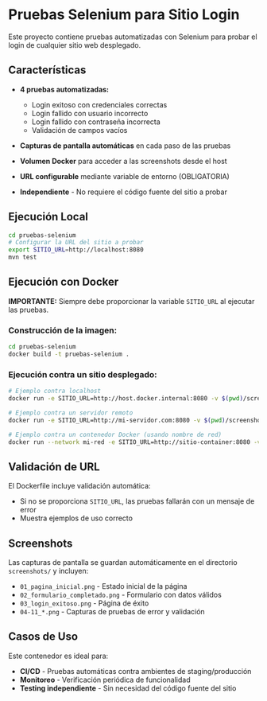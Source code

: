 # Pruebas Selenium para Sitio Login

Este proyecto contiene pruebas automatizadas con Selenium para probar el login de cualquier sitio web desplegado.

## Características

- **4 pruebas automatizadas:**
  - Login exitoso con credenciales correctas
  - Login fallido con usuario incorrecto
  - Login fallido con contraseña incorrecta
  - Validación de campos vacíos

- **Capturas de pantalla automáticas** en cada paso de las pruebas
- **Volumen Docker** para acceder a las screenshots desde el host
- **URL configurable** mediante variable de entorno (OBLIGATORIA)
- **Independiente** - No requiere el código fuente del sitio a probar

## Ejecución Local

```bash
cd pruebas-selenium
# Configurar la URL del sitio a probar
export SITIO_URL=http://localhost:8080
mvn test
```

## Ejecución con Docker

**IMPORTANTE:** Siempre debe proporcionar la variable `SITIO_URL` al ejecutar las pruebas.

### Construcción de la imagen:
```bash
cd pruebas-selenium
docker build -t pruebas-selenium .
```

### Ejecución contra un sitio desplegado:
```bash
# Ejemplo contra localhost
docker run -e SITIO_URL=http://host.docker.internal:8080 -v $(pwd)/screenshots:/app/screenshots pruebas-selenium

# Ejemplo contra un servidor remoto
docker run -e SITIO_URL=http://mi-servidor.com:8080 -v $(pwd)/screenshots:/app/screenshots pruebas-selenium

# Ejemplo contra un contenedor Docker (usando nombre de red)
docker run --network mi-red -e SITIO_URL=http://sitio-container:8080 -v $(pwd)/screenshots:/app/screenshots pruebas-selenium
```

## Validación de URL

El Dockerfile incluye validación automática:
- Si no se proporciona `SITIO_URL`, las pruebas fallarán con un mensaje de error
- Muestra ejemplos de uso correcto

## Screenshots

Las capturas de pantalla se guardan automáticamente en el directorio `screenshots/` y incluyen:
- `01_pagina_inicial.png` - Estado inicial de la página
- `02_formulario_completado.png` - Formulario con datos válidos
- `03_login_exitoso.png` - Página de éxito
- `04-11_*.png` - Capturas de pruebas de error y validación

## Casos de Uso

Este contenedor es ideal para:
- **CI/CD** - Pruebas automáticas contra ambientes de staging/producción
- **Monitoreo** - Verificación periódica de funcionalidad
- **Testing independiente** - Sin necesidad del código fuente del sitio